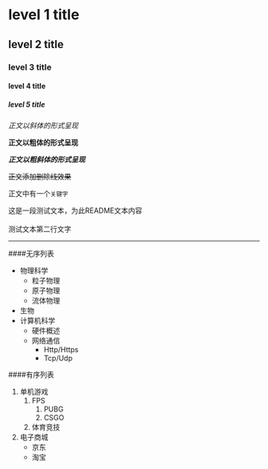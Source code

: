 # level 1 title
## level 2 title
### level 3 title
#### level 4 title
##### level 5 title

*正文以斜体的形式呈现*

**正文以粗体的形式呈现**

***正文以粗斜体的形式呈现***

~~正文添加删除线效果~~

正文中有一个`关键字`

这是一段测试文本，为此README文本内容<br><br>测试文本第二行文字

---

####无序列表
* 物理科学
	* 粒子物理
	* 原子物理
	* 流体物理
* 生物
* 计算机科学
	* 硬件概述
	* 网络通信
	   	* Http/Https
		* Tcp/Udp

####有序列表
1. 单机游戏
	1. FPS
		1. PUBG
		2. CSGO
	2. 体育竞技
2. 电子商城
	* 京东
	* 淘宝
